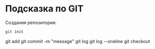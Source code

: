 # Подсказка по GIT

Создания репозитория:
```sh
git init
```

git add
git commit -m "message"
git log
git log --oneline
git checkout